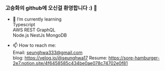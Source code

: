 ### 고승화의 github에 오신걸 환영합니다 :) 👋   

- 🌱 I’m currently learning    
Typescript   
AWS 
REST
GraphQL  
Node.js
NestJs
MongoDB

- 📫 How to reach me:    
Email: seunghwa333@gmail.com   
blog: https://velog.io/@seunghwa17 
Resume: https://sore-hamburger-2e7.notion.site/4f6458585c434be0ae078c74702e0f81





